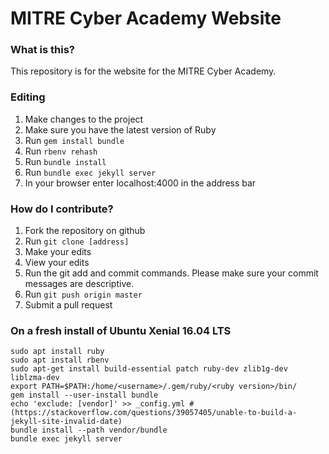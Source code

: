 # MITRE Cyber Academy Website

### What is this?

This repository is for the website for the MITRE Cyber Academy.

### Editing

1. Make changes to the project
2. Make sure you have the latest version of Ruby
3. Run ```gem install bundle```
4. Run ```rbenv rehash```
5. Run ```bundle install```
6. Run ```bundle exec jekyll server```
7. In your browser enter localhost:4000 in the address bar

### How do I contribute?

1. Fork the repository on github
2. Run ```git clone [address]```
3. Make your edits
4. View your edits
5. Run the git add and commit commands. Please make sure your commit messages are descriptive.
6. Run ```git push origin master```
7. Submit a pull request

### On a fresh install of Ubuntu Xenial 16.04 LTS

	sudo apt install ruby
	sudo apt install rbenv
	sudo apt-get install build-essential patch ruby-dev zlib1g-dev liblzma-dev
	export PATH=$PATH:/home/<username>/.gem/ruby/<ruby version>/bin/
	gem install --user-install bundle
	echo 'exclude: [vendor]' >> _config.yml # (https://stackoverflow.com/questions/39057405/unable-to-build-a-jekyll-site-invalid-date)
	bundle install --path vendor/bundle
	bundle exec jekyll server

